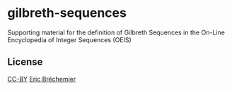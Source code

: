 # gilbreth-sequences
Supporting material for the definition of Gilbreth Sequences in the On-Line Encyclopedia of Integer Sequences (OEIS)

## License

[CC-BY][] [Eric Bréchemier][ATTRIBUTION]

[CC-BY]: https://creativecommons.org/licenses/by/4.0/
[ATTRIBUTION]: https://github.com/eric-brechemier/eb-monogram

